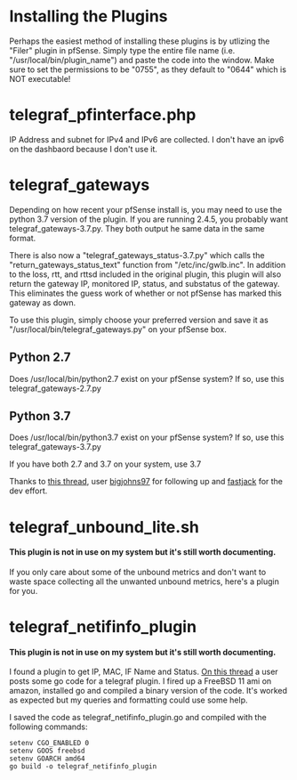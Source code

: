 # Installing the Plugins
Perhaps the easiest method of installing these plugins is by utlizing the "Filer" plugin in pfSense. Simply type the entire file name (i.e. "/usr/local/bin/plugin_name") and paste the code into the window. Make sure to set the permissions to be "0755", as they default to "0644" which is NOT executable!
# telegraf_pfinterface.php
IP Address and subnet for IPv4 and IPv6 are collected.  I don't have an ipv6 on the dashbaord because I don't use it.

# telegraf_gateways
Depending on how recent your pfSense install is, you may need to use the python 3.7 version of the plugin. If you are running 2.4.5, you probably want telegraf_gateways-3.7.py. They both output he same data in the same format.

There is also now a "telegraf_gateways_status-3.7.py" which calls the "return_gateways_status_text" function from "/etc/inc/gwlb.inc". In addition to the loss, rtt, and rttsd included in the original plugin, this plugin will also return the gateway IP, monitored IP, status, and substatus of the gateway. This eliminates the guess work of whether or not pfSense has marked this gateway as down. 

To use this plugin, simply choose your preferred version and save it as "/usr/local/bin/telegraf_gateways.py" on your pfSense box.

## Python 2.7

Does /usr/local/bin/python2.7 exist on your pfSense system? If so, use this telegraf_gateways-2.7.py
## Python 3.7

Does /usr/local/bin/python3.7 exist on your pfSense system? If so, use this telegraf_gateways-3.7.py

If you have both 2.7 and 3.7 on your system, use 3.7

Thanks to [this thread](https://forum.netgate.com/topic/152132/grafana-dashboard-using-telegraf-with-additional-plugins/16), user [bigjohns97](https://forum.netgate.com/user/bigjohns97) for following up and [fastjack](https://gist.github.com/fastjack) for the dev effort.

# telegraf_unbound_lite.sh
#### This plugin is not in use on my system but it's still worth documenting.
If you only care about some of the unbound metrics and don't want to waste space collecting all the unwanted unbound metrics, here's a plugin for you.

# telegraf_netifinfo_plugin
#### This plugin is not in use on my system but it's still worth documenting.
I found a plugin to get IP, MAC, IF Name and Status. [On this thread](https://github.com/influxdata/telegraf/issues/3756#issuecomment-485606025 "On this thread") a user posts some go code for a telegraf plugin. I fired up a FreeBSD 11 ami on amazon, installed go and compiled a binary version of the code. It's worked as expected but my queries and formatting could use some help.

I saved the code as telegraf_netifinfo_plugin.go and compiled with the following commands:

    setenv CGO_ENABLED 0
    setenv GOOS freebsd
    setenv GOARCH amd64
    go build -o telegraf_netifinfo_plugin
